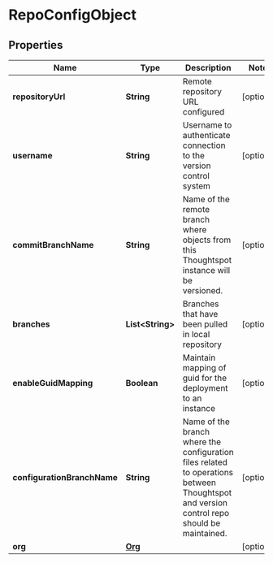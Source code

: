 

# RepoConfigObject


## Properties

| Name | Type | Description | Notes |
|------------ | ------------- | ------------- | -------------|
|**repositoryUrl** | **String** | Remote repository URL configured |  [optional] |
|**username** | **String** | Username to authenticate connection to the version control system |  [optional] |
|**commitBranchName** | **String** | Name of the remote branch where objects from this Thoughtspot instance will be versioned. |  [optional] |
|**branches** | **List&lt;String&gt;** | Branches that have been pulled in local repository |  [optional] |
|**enableGuidMapping** | **Boolean** | Maintain mapping of guid for the deployment to an instance |  [optional] |
|**configurationBranchName** | **String** | Name of the branch where the configuration files related to operations between Thoughtspot and version control repo should be maintained. |  [optional] |
|**org** | [**Org**](Org.md) |  |  [optional] |



